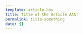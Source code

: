 ```yaml
---
template: article.hbs
title: Title of the Article AAA!
permalink: title-something
date: {}
---
```


